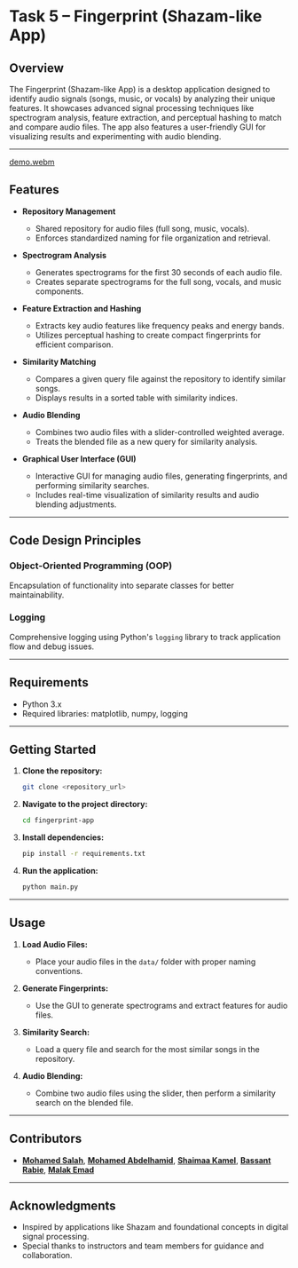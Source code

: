 # Task 5 – Fingerprint (Shazam-like App)

## Overview  
The Fingerprint (Shazam-like App) is a desktop application designed to identify audio signals (songs, music, or vocals) by analyzing their unique features. It showcases advanced signal processing techniques like spectrogram analysis, feature extraction, and perceptual hashing to match and compare audio files. The app also features a user-friendly GUI for visualizing results and experimenting with audio blending.

---
[demo.webm](https://github.com/user-attachments/assets/a931f95d-a293-4dc6-ab54-3f874b8683f8)

## Features  

- **Repository Management**  
  - Shared repository for audio files (full song, music, vocals).  
  - Enforces standardized naming for file organization and retrieval.  

- **Spectrogram Analysis**  
  - Generates spectrograms for the first 30 seconds of each audio file.  
  - Creates separate spectrograms for the full song, vocals, and music components.  

- **Feature Extraction and Hashing**  
  - Extracts key audio features like frequency peaks and energy bands.  
  - Utilizes perceptual hashing to create compact fingerprints for efficient comparison.  

- **Similarity Matching**  
  - Compares a given query file against the repository to identify similar songs.  
  - Displays results in a sorted table with similarity indices.  

- **Audio Blending**  
  - Combines two audio files with a slider-controlled weighted average.  
  - Treats the blended file as a new query for similarity analysis.  

- **Graphical User Interface (GUI)**  
  - Interactive GUI for managing audio files, generating fingerprints, and performing similarity searches.  
  - Includes real-time visualization of similarity results and audio blending adjustments.  

---

## Code Design Principles  

### **Object-Oriented Programming (OOP)**  
 Encapsulation of functionality into separate classes for better maintainability.

### **Logging**  
 Comprehensive logging using Python's `logging` library to track application flow and debug issues.  

---

## Requirements  

- Python 3.x
- Required libraries: matplotlib, numpy, logging
 
---

## Getting Started  

1. **Clone the repository:**  
   ```bash
   git clone <repository_url>
   ```  

2. **Navigate to the project directory:**  
   ```bash
   cd fingerprint-app
   ```  

3. **Install dependencies:**  
   ```bash
   pip install -r requirements.txt
   ```  

4. **Run the application:**  
   ```bash
   python main.py
   ```  

---

## Usage  

1. **Load Audio Files:**  
   - Place your audio files in the `data/` folder with proper naming conventions.  

2. **Generate Fingerprints:**  
   - Use the GUI to generate spectrograms and extract features for audio files.  

3. **Similarity Search:**  
   - Load a query file and search for the most similar songs in the repository.  

4. **Audio Blending:**  
   - Combine two audio files using the slider, then perform a similarity search on the blended file.  

---

## Contributors  

- [**Mohamed Salah**](https://github.com/MuhamedSalah10),  [**Mohamed Abdelhamid**](https://github.com/mohamed5841),  [**Shaimaa Kamel**](https://github.com/ShaimaaKamel474),  [**Bassant Rabie**](https://github.com/bassantrabie),  [**Malak Emad**](https://github.com/malak-emad) 

---

## Acknowledgments  

- Inspired by applications like Shazam and foundational concepts in digital signal processing.  
- Special thanks to instructors and team members for guidance and collaboration.  

